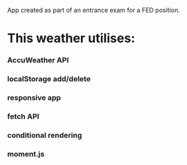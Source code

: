 App created as part of an entrance exam for a FED position.

# This weather utilises:
### AccuWeather API
### localStorage add/delete
### responsive app
### fetch API
### conditional rendering
### moment.js

